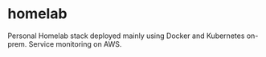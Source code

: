 # homelab
Personal Homelab stack deployed mainly using Docker and Kubernetes on-prem. Service monitoring on AWS.
